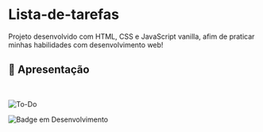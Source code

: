 # Lista-de-tarefas

Projeto desenvolvido com HTML, CSS e JavaScript vanilla, afim de praticar minhas habilidades com desenvolvimento web!

## :hammer: Apresentação
</br>


![To-Do](https://user-images.githubusercontent.com/95131108/194714737-37cdf0d4-9cf4-48ee-8372-f6cebfd4d244.png)

![Badge em Desenvolvimento](http://img.shields.io/static/v1?label=STATUS&message=EM%20DESENVOLVIMENTO&color=GREEN&style=for-the-badge)
